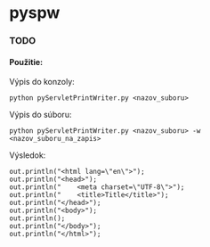 # pyspw

### TODO

#### Použitie:
Výpis do konzoly:

```python pyServletPrintWriter.py <nazov_suboru>```

Výpis do súboru:

```python pyServletPrintWriter.py <nazov_suboru> -w <nazov_suboru_na_zapis>```

Výsledok:
```out.println("<!DOCTYPE html>");
out.println("<html lang=\"en\">");
out.println("<head>");
out.println("    <meta charset=\"UTF-8\">");
out.println("    <title>Title</title>");
out.println("</head>");
out.println("<body>");
out.println();
out.println("</body>");
out.println("</html>");
```